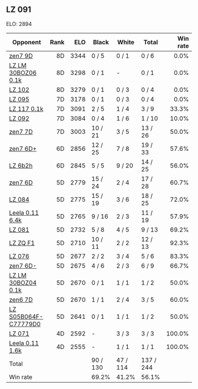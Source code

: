 ## LZ 091 ##

ELO: 2894

Opponent | Rank | ELO | Black | White | Total | Win rate
---------|-----:|----:|-------|-------|-------|-------:
[zen7 9D](zen7%209D.md) | 8D | 3344 | 0 / 5 | 0 / 1 | 0 / 6 | 0.0%
[LZ LM 30BOZ06 0.1k](LZ%20LM%2030BOZ06%200.1k.md) | 8D | 3298 | 0 / 1 | - | 0 / 1 | 0.0%
[LZ 102](LZ%20102.md) | 8D | 3279 | 0 / 1 | 0 / 3 | 0 / 4 | 0.0%
[LZ 095](LZ%20095.md) | 7D | 3178 | 0 / 1 | 0 / 3 | 0 / 4 | 0.0%
[LZ 117 0.1k](LZ%20117%200.1k.md) | 7D | 3091 | 2 / 5 | 1 / 4 | 3 / 9 | 33.3%
[LZ 092](LZ%20092.md) | 7D | 3084 | 0 / 4 | 1 / 6 | 1 / 10 | 10.0%
[zen7 7D](zen7%207D.md) | 7D | 3003 | 10 / 21 | 3 / 5 | 13 / 26 | 50.0%
[zen7 6D+](zen7%206D+.md) | 6D | 2856 | 12 / 25 | 7 / 8 | 19 / 33 | 57.6%
[LZ 6b2h](LZ%206b2h.md) | 6D | 2845 | 5 / 5 | 9 / 20 | 14 / 25 | 56.0%
[zen7 6D](zen7%206D.md) | 5D | 2779 | 15 / 24 | 2 / 4 | 17 / 28 | 60.7%
[LZ 084](LZ%20084.md) | 5D | 2775 | 15 / 19 | 3 / 6 | 18 / 25 | 72.0%
[Leela 0.11 6.4k](Leela%200.11%206.4k.md) | 5D | 2765 | 9 / 16 | 2 / 3 | 11 / 19 | 57.9%
[LZ 081](LZ%20081.md) | 5D | 2732 | 5 / 8 | 4 / 5 | 9 / 13 | 69.2%
[LZ ZQ F1](LZ%20ZQ%20F1.md) | 5D | 2710 | 10 / 11 | 2 / 2 | 12 / 13 | 92.3%
[LZ 076](LZ%20076.md) | 5D | 2677 | 2 / 2 | 3 / 4 | 5 / 6 | 83.3%
[zen7 6D-](zen7%206D-.md) | 5D | 2675 | 4 / 6 | 2 / 3 | 6 / 9 | 66.7%
[LZ LM 30BOZ04 0.1k](LZ%20LM%2030BOZ04%200.1k.md) | 5D | 2670 | 0 / 1 | 1 / 1 | 1 / 2 | 50.0%
[zen6 7D](zen6%207D.md) | 5D | 2670 | 1 / 1 | 2 / 4 | 3 / 5 | 60.0%
[LZ S05B064F-C77779D0](LZ%20S05B064F-C77779D0.md) | 5D | 2641 | 0 / 1 | 1 / 1 | 1 / 2 | 50.0%
[LZ 071](LZ%20071.md) | 4D | 2592 | - | 3 / 3 | 3 / 3 | 100.0%
[Leela 0.11 1.6k](Leela%200.11%201.6k.md) | 4D | 2555 | - | 1 / 1 | 1 / 1 | 100.0%
Total | | | 90 / 130 | 47 / 114 | 137 / 244 | 
Win rate| | | 69.2% | 41.2% | 56.1% | 
